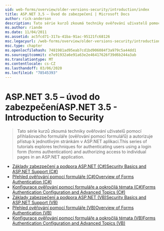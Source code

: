 ```yaml
---
uid: web-forms/overview/older-versions-security/introduction/index
title: ASP.NET 3,5 – Úvod do zabezpečení | Microsoft Docs
author: rick-anderson
description: Tato série kurzů zkoumá techniky ověřování uživatelů pomocí přihlašovacího formuláře (ověřování pomocí formulářů) a autorizuje přístup k jednotlivým stránkám v...
ms.author: riande
ms.date: 11/04/2011
ms.assetid: ac5fcd71-317a-41ba-91ac-95121fc68126
msc.legacyurl: /web-forms/overview/older-versions-security/introduction
msc.type: chapter
ms.openlocfilehash: 7481981ad95eab7cd1bd906084f3a979c5a44dd1
ms.sourcegitcommit: e7e91932a6e91a63e2e46417626f39d6b244a3ab
ms.translationtype: MT
ms.contentlocale: cs-CZ
ms.lasthandoff: 03/06/2020
ms.locfileid: "78545393"
---
```

# <a name="aspnet-35---introduction-to-security"></a><span data-ttu-id="a38e4-103">ASP.NET 3.5 – úvod do zabezpečení</span><span class="sxs-lookup"><span data-stu-id="a38e4-103">ASP.NET 3.5 - Introduction to Security</span></span>

> <span data-ttu-id="a38e4-104">Tato série kurzů zkoumá techniky ověřování uživatelů pomocí přihlašovacího formuláře (ověřování pomocí formulářů) a autorizuje přístup k jednotlivým stránkám v ASP.NET aplikaci.</span><span class="sxs-lookup"><span data-stu-id="a38e4-104">This series of tutorials explores techniques for authenticating users using a login form (forms authentication) and authorizing access to individual pages in an ASP.NET application.</span></span>

- [<span data-ttu-id="a38e4-105">Základy zabezpečení a podpora ASP.NET (C#)</span><span class="sxs-lookup"><span data-stu-id="a38e4-105">Security Basics and ASP.NET Support (C#)</span></span>](security-basics-and-asp-net-support-cs.md)
- [<span data-ttu-id="a38e4-106">Přehled ověřování pomocí formuláře (C#)</span><span class="sxs-lookup"><span data-stu-id="a38e4-106">Overview of Forms Authentication (C#)</span></span>](an-overview-of-forms-authentication-cs.md)
- [<span data-ttu-id="a38e4-107">Konfigurace ověřování pomocí formuláře a pokročilá témata (C#)</span><span class="sxs-lookup"><span data-stu-id="a38e4-107">Forms Authentication Configuration and Advanced Topics (C#)</span></span>](forms-authentication-configuration-and-advanced-topics-cs.md)
- [<span data-ttu-id="a38e4-108">Základy zabezpečení a podpora ASP.NET (VB)</span><span class="sxs-lookup"><span data-stu-id="a38e4-108">Security Basics and ASP.NET Support (VB)</span></span>](security-basics-and-asp-net-support-vb.md)
- [<span data-ttu-id="a38e4-109">Přehled ověřování pomocí formuláře (VB)</span><span class="sxs-lookup"><span data-stu-id="a38e4-109">Overview of Forms Authentication (VB)</span></span>](an-overview-of-forms-authentication-vb.md)
- [<span data-ttu-id="a38e4-110">Konfigurace ověřování pomocí formuláře a pokročilá témata (VB)</span><span class="sxs-lookup"><span data-stu-id="a38e4-110">Forms Authentication Configuration and Advanced Topics (VB)</span></span>](forms-authentication-configuration-and-advanced-topics-vb.md)
